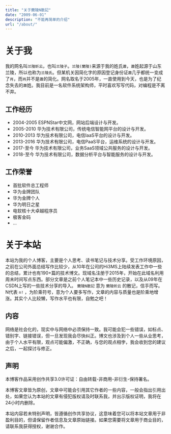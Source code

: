 ```yaml
---
title: "关于蘭陵N散記"
date: "2009-06-01"
description: "不能再简单的介绍"
url: "/about/"
---
```


# 关于我

我的网名叫`兰陵昕云`，也叫`兰陵子`。`兰陵(蘭陵)`来源于我的姓氏`蕭`，`蕭`姓起源于山东兰陵，所以也称为`兰陵氏`。但某机关因简化字的原因登记身份证`蕭`几乎都统一变成了`肖`，而`肖`并不是`蕭`的简化。网名取名于2005年，一直使用到今天，也是为了纪念失去的`蕭`姓。我目前是一名软件系统架构师，平时喜欢写写代码，对编程是不离不弃。

## 工作经历

 * 2004-2005 ESPNStar中文网，网站后端设计与开发。
 * 2005-2010 华为技术有限公司，传统电信智能网平台的设计与开发。
 * 2010-2013 华为技术有限公司，电信IaaS平台的设计与开发。
 * 2013-2016 华为技术有限公司，电信PaaS平台，运维系统的设计与开发。
 * 2017-至今 华为技术有限公司，业务SaaS领域公共服务的设计与开发。
 * 2018-至今 华为技术有限公司，数据分析平台与智能服务的设计与开发。

## 工作荣誉

 * 首批软件总工程师
 * 华为金牌团队
 * 华为金牌个人
 * 华为明日之星
 * 电软核十大卓越程序员
 * 极客金码
 * ...
 
# 关于本站

 本站为我的个人博客，主要是个人思考、读书笔记与技术分享。受工作环境原因，之前在公司外面总结写作比较少，从10年在公司的Hi3MS上陆续发表工作中一些的总结，累计也有190+篇的技术博文。现域名注册于2015年，开始在此域名利用周未时间写点东西。部分文章是之前个人笔记本中一些历史记录，以及从09年在CSDN上写的一些技术分享的导入。 `蘭陵N散記` 意为 `蘭陵昕云` 的散记，信手而写。N代表 `n!` ，为阶乘符号，意为个人要多写作，文章的内容与质量也是阶乘地增涨。其实个人比较懒，写作水平也有限，自勉之吧！

## 内容

网络是社会化的，现实中与网络中必须保持一致。我可能会犯一些错误，如标点、错别字、链接错误，但一旦发现我会尽快纠正。博文也涉及到个人一些从业思考，由于个人水平有限，观点可能偏激，不正确，与您的观点相孛，我会收到您的建议之后，一起探讨与修正。

## 声明

本博客作品采用创作共享3.0许可证：自由转载-非商用-非衍生-保持署名。

本博客文章皆为原创，文章中可能会引用其它作者的一些内容，一般会指出引用出处，如果您认为本站的文章有侵犯版权请及时联系我，并出示版权证明，我将在24小时内删除。

本站内容若未特别声明，皆遵循创作共享协议，这意味着您可以将本站文章用于非盈利目的，但请保留作者信息及文章原始链接。如果您需要将文章用于商业目的，请联系我获得授权，谢谢合作。



